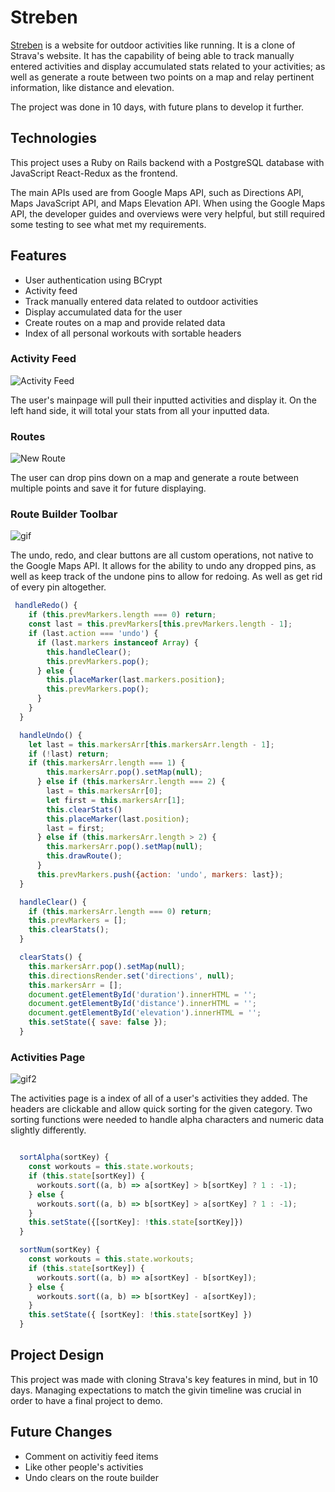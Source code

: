 # Streben

[Streben](https://streben.herokuapp.com/#/) is a website for outdoor activities like running. It is a clone of Strava's website. It has the capability of being able to track manually entered activities and display accumulated stats related to your activities; as well as generate a route between two points on a map and relay pertinent information, like distance and elevation.

The project was done in 10 days, with future plans to develop it further.

## Technologies

This project uses a Ruby on Rails backend with a PostgreSQL database with JavaScript React-Redux as the frontend.

The main APIs used are from Google Maps API, such as Directions API, Maps JavaScript API, and Maps Elevation API. When using the Google Maps API, the developer guides and overviews were very helpful, but still required some testing to see what met my requirements.

## Features

* User authentication using BCrypt
* Activity feed
* Track manually entered data related to outdoor activities
* Display accumulated data for the user
* Create routes on a map and provide related data
* Index of all personal workouts with sortable headers

### Activity Feed

![Activity Feed](https://github.com/crgee1/Streben/blob/master/app/assets/images/Screen%20Shot%202019-07-12%20at%2010.35.09%20AM.png)

The user's mainpage will pull their inputted activities and display it. On the left hand side, it will total your stats from all your inputted data.

### Routes

![New Route](https://github.com/crgee1/Streben/blob/master/app/assets/images/new_route.png)

The user can drop pins down on a map and generate a route between multiple points and save it for future displaying.

### Route Builder Toolbar

![gif](https://media.giphy.com/media/jS8g6341sRBtom2JMk/giphy.gif)

The undo, redo, and clear buttons are all custom operations, not native to the Google Maps API. It allows for the ability to undo any dropped pins, as well as keep track of the undone pins to allow for redoing. As well as get rid of every pin altogether.

``` javascript
 handleRedo() {
    if (this.prevMarkers.length === 0) return;
    const last = this.prevMarkers[this.prevMarkers.length - 1];
    if (last.action === 'undo') {
      if (last.markers instanceof Array) {
        this.handleClear();
        this.prevMarkers.pop();
      } else {
        this.placeMarker(last.markers.position);
        this.prevMarkers.pop();
      }
    }
  }

  handleUndo() {
    let last = this.markersArr[this.markersArr.length - 1];
    if (!last) return;
    if (this.markersArr.length === 1) {
        this.markersArr.pop().setMap(null);
      } else if (this.markersArr.length === 2) {
        last = this.markersArr[0];
        let first = this.markersArr[1];
        this.clearStats()
        this.placeMarker(last.position);
        last = first;
      } else if (this.markersArr.length > 2) {
        this.markersArr.pop().setMap(null);
        this.drawRoute();
      }
      this.prevMarkers.push({action: 'undo', markers: last});
  }

  handleClear() {
    if (this.markersArr.length === 0) return;
    this.prevMarkers = [];
    this.clearStats();
  }

  clearStats() {
    this.markersArr.pop().setMap(null);
    this.directionsRender.set('directions', null);
    this.markersArr = [];
    document.getElementById('duration').innerHTML = '';
    document.getElementById('distance').innerHTML = '';
    document.getElementById('elevation').innerHTML = '';
    this.setState({ save: false });
  }
```

### Activities Page

![gif2](https://media.giphy.com/media/Y0yjMhq6uNOMIG87ri/giphy.gif)

The activities page is a index of all of a user's activities they added. The headers are clickable and allow quick sorting for the given category. Two sorting functions were needed to handle alpha characters and numeric data slightly differently.

``` javascript

  sortAlpha(sortKey) {
    const workouts = this.state.workouts;
    if (this.state[sortKey]) {
      workouts.sort((a, b) => a[sortKey] > b[sortKey] ? 1 : -1);
    } else {
      workouts.sort((a, b) => b[sortKey] > a[sortKey] ? 1 : -1);
    }
    this.setState({[sortKey]: !this.state[sortKey]})
  }

  sortNum(sortKey) {
    const workouts = this.state.workouts;
    if (this.state[sortKey]) {
      workouts.sort((a, b) => a[sortKey] - b[sortKey]);
    } else {
      workouts.sort((a, b) => b[sortKey] - a[sortKey]);
    }
    this.setState({ [sortKey]: !this.state[sortKey] })
  }

```

## Project Design

This project was made with cloning Strava's key features in mind, but in 10 days. Managing expectations to match the givin timeline was crucial in order to have a final project to demo.

## Future Changes

* Comment on activitiy feed items
* Like other people's activities
* Undo clears on the route builder
